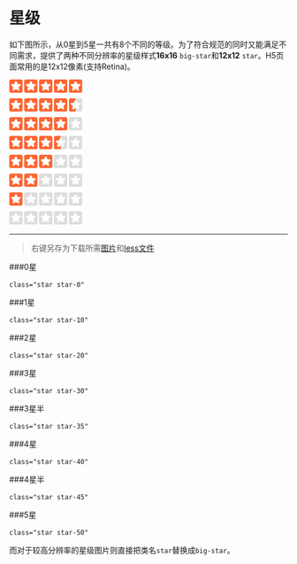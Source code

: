 星级
======

如下图所示，从0星到5星一共有8个不同的等级。为了符合规范的同时又能满足不同需求，提供了两种不同分辨率的星级样式**16x16** `big-star`和**12x12** `star`。H5页面常用的是12x12像素(支持Retina)。

![不同大小的星级图示](remark-example.jpg)

***
>右键另存为下载所需[图片](remark.png)和[less文件](star.less)


###0星

	class="star star-0"

###1星

	class="star star-10"

###2星

	class="star star-20"

###3星

	class="star star-30"

###3星半

	class="star star-35"

###4星

	class="star star-40"

###4星半

	class="star star-45"

###5星

	class="star star-50"


而对于较高分辨率的星级图片则直接把类名`star`替换成`big-star`。